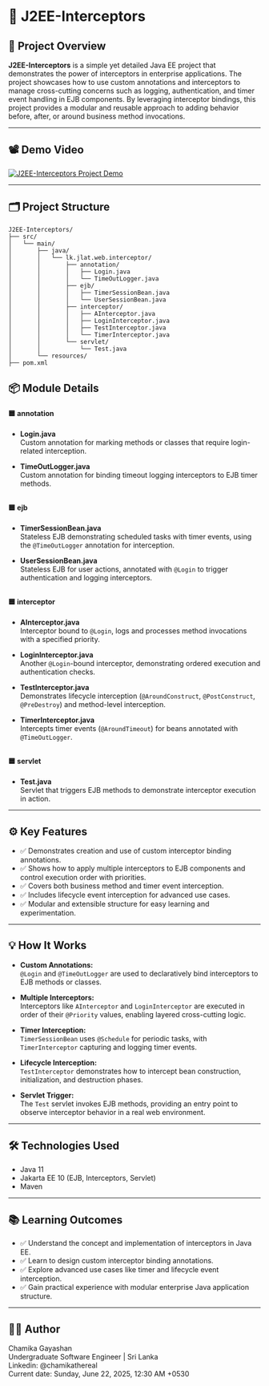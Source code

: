 # 🚀 J2EE-Interceptors

## 📝 Project Overview

**J2EE-Interceptors** is a simple yet detailed Java EE project that demonstrates the power of interceptors in enterprise applications. The project showcases how to use custom annotations and interceptors to manage cross-cutting concerns such as logging, authentication, and timer event handling in EJB components. By leveraging interceptor bindings, this project provides a modular and reusable approach to adding behavior before, after, or around business method invocations.

---

## 📽️ Demo Video
[![J2EE-Interceptors Project Demo](https://github.com/chamikathereal/J2EE-Interceptors/blob/main/J2EE-Interceptors.png)](https://youtu.be/gBETeOlbXQk)

---

## 🗂️ Project Structure

```
J2EE-Interceptors/
├── src/
│   └── main/
│       ├── java/
│       │   └── lk.jlat.web.interceptor/
│       │       ├── annotation/
│       │       │   ├── Login.java
│       │       │   └── TimeOutLogger.java
│       │       ├── ejb/
│       │       │   ├── TimerSessionBean.java
│       │       │   └── UserSessionBean.java
│       │       ├── interceptor/
│       │       │   ├── AInterceptor.java
│       │       │   ├── LoginInterceptor.java
│       │       │   ├── TestInterceptor.java
│       │       │   └── TimerInterceptor.java
│       │       └── servlet/
│       │           └── Test.java
│       └── resources/
├── pom.xml
```

## 📦 Module Details

#### 🟦 **annotation**
- **Login.java**  
  Custom annotation for marking methods or classes that require login-related interception.
  
- **TimeOutLogger.java**  
  Custom annotation for binding timeout logging interceptors to EJB timer methods.

##

#### 🟦 **ejb**
- **TimerSessionBean.java**  
  Stateless EJB demonstrating scheduled tasks with timer events, using the `@TimeOutLogger` annotation for interception.
  
- **UserSessionBean.java**  
  Stateless EJB for user actions, annotated with `@Login` to trigger authentication and logging interceptors.

##

#### 🟦 **interceptor**
- **AInterceptor.java**  
  Interceptor bound to `@Login`, logs and processes method invocations with a specified priority.
  
- **LoginInterceptor.java**  
  Another `@Login`-bound interceptor, demonstrating ordered execution and authentication checks.
  
- **TestInterceptor.java**  
  Demonstrates lifecycle interception (`@AroundConstruct`, `@PostConstruct`, `@PreDestroy`) and method-level interception.
  
- **TimerInterceptor.java**  
  Intercepts timer events (`@AroundTimeout`) for beans annotated with `@TimeOutLogger`.

##

#### 🟦 **servlet**
- **Test.java**  
  Servlet that triggers EJB methods to demonstrate interceptor execution in action.

---

## ⚙️ Key Features

- ✅ Demonstrates creation and use of custom interceptor binding annotations.
- ✅ Shows how to apply multiple interceptors to EJB components and control execution order with priorities.
- ✅ Covers both business method and timer event interception.
- ✅ Includes lifecycle event interception for advanced use cases.
- ✅ Modular and extensible structure for easy learning and experimentation.

---

## 💡 How It Works

- **Custom Annotations:**  
  `@Login` and `@TimeOutLogger` are used to declaratively bind interceptors to EJB methods or classes.

- **Multiple Interceptors:**  
  Interceptors like `AInterceptor` and `LoginInterceptor` are executed in order of their `@Priority` values, enabling layered cross-cutting logic.

- **Timer Interception:**  
  `TimerSessionBean` uses `@Schedule` for periodic tasks, with `TimerInterceptor` capturing and logging timer events.

- **Lifecycle Interception:**  
  `TestInterceptor` demonstrates how to intercept bean construction, initialization, and destruction phases.

- **Servlet Trigger:**  
  The `Test` servlet invokes EJB methods, providing an entry point to observe interceptor behavior in a real web environment.

---

## 🛠️ Technologies Used

- Java 11
- Jakarta EE 10 (EJB, Interceptors, Servlet)
- Maven

---

## 📚 Learning Outcomes

- ✅ Understand the concept and implementation of interceptors in Java EE.
- ✅ Learn to design custom interceptor binding annotations.
- ✅ Explore advanced use cases like timer and lifecycle event interception.
- ✅ Gain practical experience with modular enterprise Java application structure.

---

## 🧑‍💻 Author

Chamika Gayashan  
Undergraduate Software Engineer | Sri Lanka  
Linkedin: @chamikathereal  
Current date: Sunday, June 22, 2025, 12:30 AM +0530
